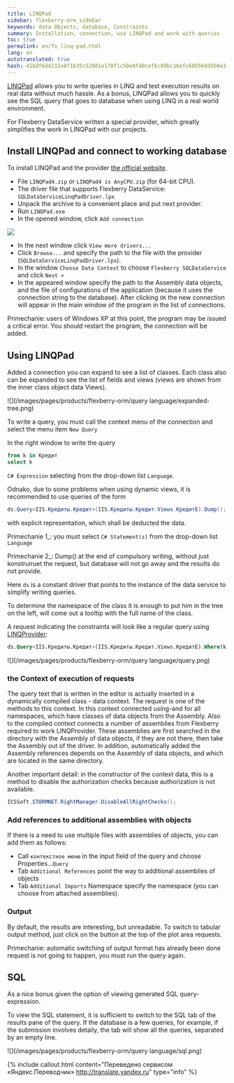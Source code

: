 ```yaml
--- 
title: LINQPad 
sidebar: flexberry-orm_sidebar 
keywords: data Objects, database, Constraints 
summary: Installation, connection, use LINQPad and work with queries 
toc: true 
permalink: en/fo_linq-pad.html 
lang: en 
autotranslated: true 
hash: 41bdf6dd112e8f1635c52981e170f1c50e0f40cef6c89bc16efc605568d5b6e3 
--- 
```


[LINQPad](http://linqpad.net) allows you to write queries in LINQ and test execution results on real data without much hassle. As a bonus, LINQPad allows you to quickly see the SQL query that goes to database when using LINQ in a real world environment. 

For Flexberry DataService written a special provider, which greatly simplifies the work in LINQPad with our projects. 

## Install LINQPad and connect to working database 

To install LINQPad and the provider [the official website](http://linqpad.net). 
* File `LINQPad4.zip` or `LINQPad4 is AnyCPU.zip` (for 64-bit CPU). 
* The driver file that supports Flexberry DataService: `SQLDataServiceLinqPadDriver.lpx` 
* Unpack the archive to a convenient place and put next provider. 
* Run `LINQPad.exe` 
* In the opened window, click `Add connection` 

![](/images/pages/products/flexberry-orm/query-language/acc-connection.PNG) 

* In the next window click `View more drivers...` 
* Click `Browse...` and specify the path to the file with the provider (`SQLDataServiceLinqPadDriver.lpx`). 
* In the window `Choose Data Context` to choose `Flexberry SQLDataService` and click `Next >` 
* In the appeared window specify the path to the Assembly data objects, and the file of configurations of the application (because it uses the connection string to the database). After clicking `OK` the new connection will appear in the main window of the program in the list of connections. 

Primechanie: users of Windows XP at this point, the program may be issued a critical error. You should restart the program, the connection will be added. 

## Using LINQPad 

Added a connection you can expand to see a list of classes. Each class also can be expanded to see the list of fields and views (views are shown from the inner class object data Views). 

![](/images/pages/products/flexberry-orm/query language/expanded-tree.png) 

To write a query, you must call the context menu of the connection and select the menu item `New Query` 

In the right window to write the query 

```sql
from k in Кредит
select k 
``` 
`C# Expression` selecting from the drop-down list `Language`. 

Odnako, due to some problems when using dynamic views, it is recommended to use queries of the form 

```csharp
ds.Query<IIS.Кредиты.Кредит>(IIS.Кредиты.Кредит.Views.КредитE).Dump();
``` 

with explicit representation, which shall be deducted the data.

Primechanie 1_: you must select `C# Statement(s)` from the drop-down list `Language` 

Primechanie 2_: Dump() at the end of compulsory writing, without just konstruiruet the request, but database will not go away and the results do not provide. 

Here `ds` is a constant driver that points to the instance of the data service to simplify writing queries. 

To determine the namespace of the class it is enough to put him in the tree on the left, will come out a tooltip with the full name of the class. 

A request indicating the constraints will look like a regular query using [LINQProvider](fo_linq-provider.html): 

```sql
ds.Query<IIS.Кредиты.Кредит>(IIS.Кредиты.Кредит.Views.КредитE).Where(k => k.СуммаКредита >= 100000).Dump();
``` 

![](/images/pages/products/flexberry-orm/query language/query.png) 

### the Context of execution of requests 

The query text that is written in the editor is actually inserted in a dynamically compiled class - data context. The request is one of the methods to this context. In this context connected using-and for all namespaces, which have classes of data objects from the Assembly. Also to the compiled context connects a number of assemblies from Flexberry required to work LINQProvider. These assemblies are first searched in the directory with the Assembly of data objects, if they are not there, then take the Assembly out of the driver. In addition, automatically added the Assembly references depends on the Assembly of data objects, and which are located in the same directory. 

Another important detail: in the constructor of the context data, this is a method to disable the authorization checks because authorization is not available. 

```csharp
ICSSoft.STORMNET.RightManager.DisableAllRightChecks();
``` 

### Add references to additional assemblies with objects 

If there is a need to use multiple files with assemblies of objects, you can add them as follows: 

* Call `контекстное меню` in the input field of the query and choose Properties...`Query ` 
* Tab `Additional References` point the way to additional assemblies of objects 
* Tab `Additional Imports` Namespace specify the namespace (you can choose from attached assemblies). 

### Output 

By default, the results are interesting, but unreadable. To switch to tabular output method, just click on the button at the top of the plot area requests. 

Primechanie: automatic switching of output format has already been done request is not going to happen, you must run the query again. 

## SQL 

As a nice bonus given the option of viewing generated SQL query-expression. 

To view the SQL statement, it is sufficient to switch to the SQL tab of the results pane of the query. 
If the database is a few queries, for example, if the submission involves detaily, the tab will show all the queries, separated by an empty line. 

![](/images/pages/products/flexberry-orm/query language/sql.png) 



{% include callout.html content="Переведено сервисом «Яндекс.Переводчик» <http://translate.yandex.ru>" type="info" %}